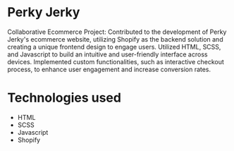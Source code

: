 # Perky Jerky

Collaborative Ecommerce Project: Contributed to the development of Perky Jerky's ecommerce website, utilizing Shopify as the backend solution and creating a unique frontend design to engage users. Utilized HTML, SCSS, and Javascript to build an intuitive and user-friendly interface across devices. Implemented custom functionalities, such as interactive checkout process, to enhance user engagement and increase conversion rates.

# Technologies used
- HTML
- SCSS
- Javascript
- Shopify
